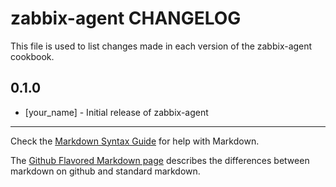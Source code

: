zabbix-agent CHANGELOG
======================

This file is used to list changes made in each version of the zabbix-agent cookbook.

0.1.0
-----
- [your_name] - Initial release of zabbix-agent

- - -
Check the [Markdown Syntax Guide](http://daringfireball.net/projects/markdown/syntax) for help with Markdown.

The [Github Flavored Markdown page](http://github.github.com/github-flavored-markdown/) describes the differences between markdown on github and standard markdown.
